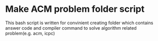 # Make ACM problem folder script
This bash script is written for convinient creating folder which contains answer code and compiler command to solve algorithm related problem(e.g. acm, icpc)

